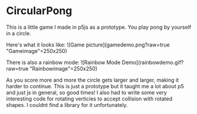 # CircularPong
This is a little game I made in p5js as a prototype. You play pong by yourself in a circle.

Here's what it looks like:
![Game picture](gamedemo.png?raw=true "Gameimage"=250x250)

There is also a rainbow mode:
![Rainbow Mode Demo](rainbowdemo.gif?raw=true "Rainbowimage"=250x250)

As you score more and more the circle gets larger and larger, making it harder to continue.
This is just a prototype but it taught me a lot about p5 and just js in general, so good times!
I also had to write some very interesting code for rotating verticies to accept collision with rotated shapes. I couldnt find a library for it unfortunately.

